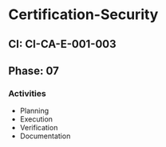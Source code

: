 # Certification-Security

## CI: CI-CA-E-001-003
## Phase: 07

### Activities
- Planning
- Execution
- Verification
- Documentation
